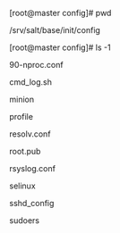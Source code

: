[root@master config]# pwd

/srv/salt/base/init/config

[root@master config]# ls -1

90-nproc.conf

cmd_log.sh

minion

profile

resolv.conf

root.pub

rsyslog.conf

selinux

sshd_config

sudoers